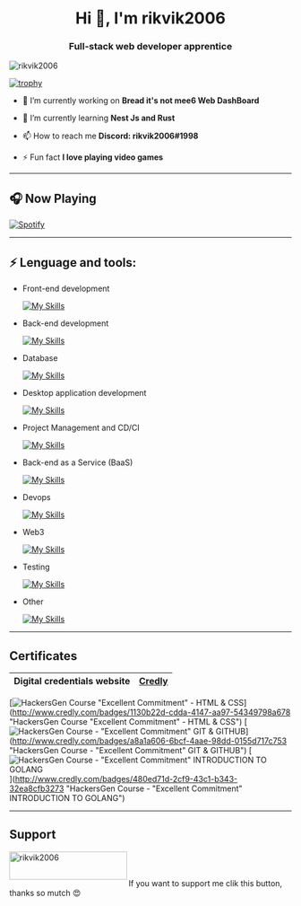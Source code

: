 <h1 align="center">Hi 👋, I'm rikvik2006</h1>
<h3 align="center">Full-stack web developer apprentice</h3>

<p align="left"> <img src="https://komarev.com/ghpvc/?username=rikvik2006&label=Profile%20views&color=0e75b6&style=flat-square" alt="rikvik2006" /> </p>

<!--<p align="left"> <a href="https://github.com/ryo-ma/github-profile-trophy"><img src="https://github-profile-trophy.vercel.app/?username=rikvik2006" alt="rikvik2006" /></a> </p>-->

[![trophy](https://github-profile-trophy.vercel.app/?username=rikvik2006&theme=onedark&title=Stars,Followers,Commit,Joined2020,Repositories)](https://github.com/ryo-ma/github-profile-trophy)


- 🔭 I’m currently working on **Bread it's not mee6 Web DashBoard**

- 🌱 I’m currently learning **Nest Js and Rust**

- 📫 How to reach me **Discord: rikvik2006#1998**

- ⚡ Fun fact **I love playing video games**

---

## 🎧 Now Playing
[![Spotify](https://novatorem-black-nu.vercel.app/api/spotify)](https://open.spotify.com/user/rikvik2006)

---

## ⚡ Lenguage and tools:

- Front-end development

  [![My Skills](https://skillicons.dev/icons?i=html,css,js,ts,react,nextjs,vue,bootstrap,sass&perline=3)](https://skillicons.dev)

- Back-end development

  [![My Skills](https://skillicons.dev/icons?i=nodejs,express,php,nestjs,rust,go&perline=3)](https://skillicons.dev)

- Database

  [![My Skills](https://skillicons.dev/icons?i=mongodb,mysql,prisma&perline=3)](https://skillicons.dev)
  
- Desktop application development

  [![My Skills](https://skillicons.dev/icons?i=dotnet,cs,java,rust,unity,unreal&perline=3)](https://skillicons.dev)
  
- Project Management and CD/CI

  [![My Skills](https://skillicons.dev/icons?i=github,git&perline=3)](https://skillicons.dev)
  
- Back-end as a Service (BaaS)

  [![My Skills](https://skillicons.dev/icons?i=firebase,heroku&perline=3)](https://skillicons.dev)
  
- Devops

  [![My Skills](https://skillicons.dev/icons?i=docker,gcp,bash&perline=3)](https://skillicons.dev)
  
- Web3
  
  [![My Skills](https://skillicons.dev/icons?i=solidity&perline=3)](https://skillicons.dev)
  
- Testing

  [![My Skills](https://skillicons.dev/icons?i=jest&perline=3)](https://skillicons.dev)
  
- Other

  [![My Skills](https://skillicons.dev/icons?i=python&perline=3)](https://skillicons.dev)

<hr>

## Certificates

| Digital credentials website | [Credly](https://www.credly.com/users/riccardo-bussano) |
|:---------------------------:|:-------------------------------------------------------:|


<!--START_SECTION:badges-->
[![HackersGen Course "Excellent Commitment" - HTML & CSS](https://images.credly.com/size/110x110/images/d1eecf81-d920-4d2f-a2a8-81f0ae869a03/image.png)](http://www.credly.com/badges/1130b22d-cdda-4147-aa97-54349798a678 "HackersGen Course "Excellent Commitment" - HTML & CSS")
[![HackersGen Course - "Excellent Commitment" GIT & GITHUB](https://images.credly.com/size/110x110/images/635fc46b-a3e0-4db8-ad86-f93ae2fb5d1f/image.png)](http://www.credly.com/badges/a8a1a606-6bcf-4aae-98dd-0155d717c753 "HackersGen Course - "Excellent Commitment" GIT & GITHUB")
[![HackersGen Course - "Excellent Commitment" INTRODUCTION TO GOLANG](https://images.credly.com/size/110x110/images/4c02ac2e-af85-4412-a7d5-141ec1c3c005/image.png)](http://www.credly.com/badges/480ed71d-2cf9-43c1-b343-32ea8cfb3273 "HackersGen Course - "Excellent Commitment" INTRODUCTION TO GOLANG")
<!--END_SECTION:badges-->

---

## Support

<span><a href="https://www.buymeacoffee.com/rikvik2006"> <img align="left" src="https://cdn.buymeacoffee.com/buttons/v2/default-yellow.png" height="50" width="210" alt="rikvik2006" /></a></span><br><br>

If you want to support me clik this button, thanks so mutch 😍
